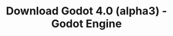 ---
# Generated by /tools/generators/src/download_archive_generator !!! do not edit by hand !!!
title: 'Download Godot 4.0 (alpha3) - Godot Engine'
type: 'download/archive'
name: '4.0'
flavor: 'alpha3'
release_date: '2022-02-22T03:00:00-00:00'
release_notes: 'article/dev-snapshot-godot-4-0-alpha-3/'
primaryPlatforms:
  - 'android.apk'
  - 'linux.64'
  - 'macos.universal'
  - 'windows.64'
  - 'web'
  - 'templates'
links:
  android.apk:
    name: 'android.apk'
    title: 'Android'
    caption: 'Universal APK (ARM64 + ARMv7 + x86_64 + x86)'
    tags:
      - 'APK download'
      - 'ARM64/v7'
      - 'x86 (64 & 32 bit)'
    hosts:
      github_builds:
        regular: 'https://github.com/godotengine/godot-builds/releases/download/4.0-alpha3/Godot_v4.0-alpha3_android_editor.apk'
        mono: '#'
      github:
        regular: 'https://github.com/godotengine/godot/releases/download/4.0-alpha3/Godot_v4.0-alpha3_android_editor.apk'
        mono: '#'
  linux.64:
    name: 'linux.64'
    title: 'Linux'
    caption: 'Standard (x86_64)'
    tags:
      - '64 bit'
    hosts:
      github_builds:
        regular: 'https://github.com/godotengine/godot-builds/releases/download/4.0-alpha3/Godot_v4.0-alpha3_linux.x86_64.zip'
        mono: 'https://github.com/godotengine/godot-builds/releases/download/4.0-alpha3/Godot_v4.0-alpha3_mono_linux_x86_64.zip'
      github:
        regular: 'https://github.com/godotengine/godot/releases/download/4.0-alpha3/Godot_v4.0-alpha3_linux.x86_64.zip'
        mono: 'https://github.com/godotengine/godot/releases/download/4.0-alpha3/Godot_v4.0-alpha3_mono_linux_x86_64.zip'
  macos.universal:
    name: 'macos.universal'
    title: 'macOS'
    caption: 'Universal (x86_64 + Apple Silicon)'
    tags:
      - 'Intel/Apple Silicon'
      - '64 bit'
    hosts:
      github_builds:
        regular: 'https://github.com/godotengine/godot-builds/releases/download/4.0-alpha3/Godot_v4.0-alpha3_macos.universal.zip'
        mono: 'https://github.com/godotengine/godot-builds/releases/download/4.0-alpha3/Godot_v4.0-alpha3_mono_macos.universal.zip'
      github:
        regular: 'https://github.com/godotengine/godot/releases/download/4.0-alpha3/Godot_v4.0-alpha3_macos.universal.zip'
        mono: 'https://github.com/godotengine/godot/releases/download/4.0-alpha3/Godot_v4.0-alpha3_mono_macos.universal.zip'
  windows.64:
    name: 'windows.64'
    title: 'Windows'
    caption: 'Standard (x86_64)'
    tags:
      - '64 bit'
    hosts:
      github_builds:
        regular: 'https://github.com/godotengine/godot-builds/releases/download/4.0-alpha3/Godot_v4.0-alpha3_win64.exe.zip'
        mono: 'https://github.com/godotengine/godot-builds/releases/download/4.0-alpha3/Godot_v4.0-alpha3_mono_win64.zip'
      github:
        regular: 'https://github.com/godotengine/godot/releases/download/4.0-alpha3/Godot_v4.0-alpha3_win64.exe.zip'
        mono: 'https://github.com/godotengine/godot/releases/download/4.0-alpha3/Godot_v4.0-alpha3_mono_win64.zip'
  web:
    name: 'web'
    title: 'Web editor'
    caption: ''
    tags:
      - 'Self-hosted'
      - 'Cross-platform'
    hosts:
      github_builds:
        regular: 'https://github.com/godotengine/godot-builds/releases/download/4.0-alpha3/Godot_v4.0-alpha3_web_editor.zip'
        mono: '#'
      github:
        regular: 'https://github.com/godotengine/godot/releases/download/4.0-alpha3/Godot_v4.0-alpha3_web_editor.zip'
        mono: '#'
  linux.arm64:
    name: 'linux.arm64'
    title: 'Linux'
    caption: 'Standard (ARM64)'
    tags:
      - 'ARM64'
      - '64 bit'
    hosts:
      github_builds:
        regular: 'https://github.com/godotengine/godot-builds/releases/download/4.0-alpha3/Godot_v4.0-alpha3_linux.arm64.zip'
        mono: 'https://github.com/godotengine/godot-builds/releases/download/4.0-alpha3/Godot_v4.0-alpha3_mono_linux_arm64.zip'
      github:
        regular: 'https://github.com/godotengine/godot/releases/download/4.0-alpha3/Godot_v4.0-alpha3_linux.arm64.zip'
        mono: 'https://github.com/godotengine/godot/releases/download/4.0-alpha3/Godot_v4.0-alpha3_mono_linux_arm64.zip'
  linux.32:
    name: 'linux.32'
    title: 'Linux'
    caption: 'Standard (x86)'
    tags:
      - '32 bit'
    hosts:
      github_builds:
        regular: 'https://github.com/godotengine/godot-builds/releases/download/4.0-alpha3/Godot_v4.0-alpha3_linux.x86_32.zip'
        mono: 'https://github.com/godotengine/godot-builds/releases/download/4.0-alpha3/Godot_v4.0-alpha3_mono_linux_x86_32.zip'
      github:
        regular: 'https://github.com/godotengine/godot/releases/download/4.0-alpha3/Godot_v4.0-alpha3_linux.x86_32.zip'
        mono: 'https://github.com/godotengine/godot/releases/download/4.0-alpha3/Godot_v4.0-alpha3_mono_linux_x86_32.zip'
  linux.arm32:
    name: 'linux.arm32'
    title: 'Linux'
    caption: 'Standard (ARM32)'
    tags:
      - 'ARM32'
      - '32 bit'
    hosts:
      github_builds:
        regular: 'https://github.com/godotengine/godot-builds/releases/download/4.0-alpha3/Godot_v4.0-alpha3_linux.arm32.zip'
        mono: 'https://github.com/godotengine/godot-builds/releases/download/4.0-alpha3/Godot_v4.0-alpha3_mono_linux_arm32.zip'
      github:
        regular: 'https://github.com/godotengine/godot/releases/download/4.0-alpha3/Godot_v4.0-alpha3_linux.arm32.zip'
        mono: 'https://github.com/godotengine/godot/releases/download/4.0-alpha3/Godot_v4.0-alpha3_mono_linux_arm32.zip'
  windows.32:
    name: 'windows.32'
    title: 'Windows'
    caption: 'Standard (x86)'
    tags:
      - '32 bit'
    hosts:
      github_builds:
        regular: 'https://github.com/godotengine/godot-builds/releases/download/4.0-alpha3/Godot_v4.0-alpha3_win32.exe.zip'
        mono: 'https://github.com/godotengine/godot-builds/releases/download/4.0-alpha3/Godot_v4.0-alpha3_mono_win32.zip'
      github:
        regular: 'https://github.com/godotengine/godot/releases/download/4.0-alpha3/Godot_v4.0-alpha3_win32.exe.zip'
        mono: 'https://github.com/godotengine/godot/releases/download/4.0-alpha3/Godot_v4.0-alpha3_mono_win32.zip'
  aar_library:
    name: 'aar_library'
    title: 'AAR library'
    caption: ''
    tags:
      - 'Android plugins'
      - 'Java'
      - 'Kotlin'
    hosts:
      github_builds:
        regular: 'https://github.com/godotengine/godot-builds/releases/download/4.0-alpha3/godot-lib.4.0.alpha3.template_release.aar'
        mono: '#'
      github:
        regular: 'https://github.com/godotengine/godot/releases/download/4.0-alpha3/godot-lib.4.0.alpha3.template_release.aar'
        mono: '#'
  templates:
    name: 'templates'
    title: 'Export templates'
    caption: ''
    tags:
      - 'Used to export your games to all supported platforms'
    hosts:
      github_builds:
        regular: 'https://github.com/godotengine/godot-builds/releases/download/4.0-alpha3/Godot_v4.0-alpha3_export_templates.tpz'
        mono: 'https://github.com/godotengine/godot-builds/releases/download/4.0-alpha3/Godot_v4.0-alpha3_mono_export_templates.tpz'
      github:
        regular: 'https://github.com/godotengine/godot/releases/download/4.0-alpha3/Godot_v4.0-alpha3_export_templates.tpz'
        mono: 'https://github.com/godotengine/godot/releases/download/4.0-alpha3/Godot_v4.0-alpha3_mono_export_templates.tpz'
---